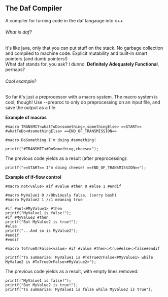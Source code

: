 ## The Daf Compiler
A compiler for turning code in the daf langauge into c++

###### What is daf?
It's like java, only that you can put stuff on the stack. No garbage collection and compiled to machine code. 
Explicit mutability and built-in smart pointers (and dumb pointers!)  
What daf stands for, you ask? I dunno. **Definitely Adequately Functional**, perhaps?

###### Cool example?
So far it's just a preprocessor with a macro system. The macro system is cool, though! Use --preproc to only do preprocessing on an input file, and save the output as a file.  
  
**Example of macros**
```
#macro TRANSMIT<whatToDo<something>,somethingElse> ==START== #whatToDo<#somethingElse> ==END_OF_TRANSMISSION==

#macro DoSomething I'm doing #something!

printf("#TRANSMIT<#DoSomething,cheese>");
```
   
The previous code yields as a result (after preprocessing):
```
printf("==START== I'm doing cheese! ==END_OF_TRANSMISSION==");
```
  
**Example of if-flow control**
```
#macro not<value> #if #value #then 0 #else 1 #endif

#macro MyValue1 0 //Obviously false, (sorry bash)
#macro MyValue2 1 //1 meaning true

#if #not<#MyValue1> #then
printf("MyValue1 is false!");
#if #MyValue2 #then
printf("But MyValue2 is true!");
#else
printf("...And so is MyValue2");
#endif
#endif

#macro ToTrueOrFalse<value> #if #value #then<>true#else<>false#endif

printf("To summarize: MyValue1 is #ToTrueOrFalse<#MyValue1> while MyValue2 is #ToTrueOrFalse<#MyValue2>");
```

The previous code yields as a result, with empty lines removed:
```
printf("MyValue1 is false!");
printf("But MyValue2 is true!");
printf("To summarize: MyValue1 is false while MyValue2 is true");

```